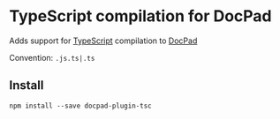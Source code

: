 # TypeScript compilation for DocPad
Adds support for [TypeScript](http://www.typescriptlang.org/) compilation to [DocPad](https://docpad.org)

Convention: `.js.ts|.ts`

## Install
```
npm install --save docpad-plugin-tsc
```
